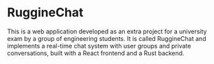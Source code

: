 # RuggineChat
This is a web application developed as an extra project for a university exam by a group of engineering students. It is called RuggineChat and implements a real-time chat system with user groups and private conversations, built with a React frontend and a Rust backend.
